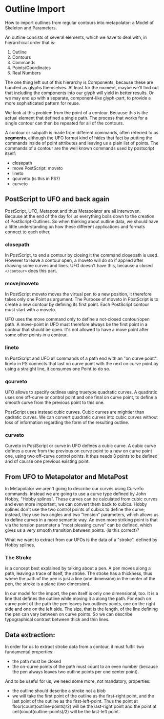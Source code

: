 # Outline Import

How to import outlines from regular contours into metapolator:
a Model of Skeleton and Parameters.

An outline consists of several elements, which we have to deal with, in
hierarchical order that is:
    
1. Outline
2. Contours
3. Commands
4. Points/Coordinates
5. Real Numbers

The one thing left out of this hierarchy is Components, because these are
handled as glyphs themselves. At least for the moment, maybe we'll find
out that including the components into our glyph will yield in better results.
Or we may end up with a separate, component-like glyph-part, to provide 
a more sophisticated pattern for reuse. 

We look at this problem from the point of a contour. Because this is the
actual element that defined a single path. The process that works for a
single contour can then be repeated for all of the contours.

A contour or subpath is made from different commands, often referred to as
**segments**, although the UFO format kind of  hides that fact by putting
the commands inside of point attributes and leaving us a plain list of points.
The commands of a contour are the well known commands used by postscript itself:

* closepath
* move PostScript: moveto
* lineto
* qcurveto (is this in PS?)
* curveto

## PostScript to UFO and back again

PostScript, UFO, Metapost and thus Metapolator are all interwoven. Because
at the end of the day for us everything boils down to the creation of
PostScript-Outlines. So when thinking about outline data, we should have
a little understanding on how these different applications and formats
connect to each other.

### closepath

In PostScript, to end a contour by closing it the command closepath is used.
However to leave a contour open, a moveto will do so if applied after
drawing some  curves and lines. UFO doesn't have this, because a closed
`</contour>` does this part. 


### move/moveto

In PostScript moveto moves the virtual pen to a new position, it therefore
takes only one Point as argument. The Purpose of moveto in PostScript is
to create a new contour by defining its first point. Each PostScript 
contour must start with a moveto.

UFO uses the move command only to define a not-closed contour/open path. 
A move-point in UFO must therefore always be the first point in a contour
that should be open.  It's not allowed to have a move point after some 
other points in a contour.
    
### lineto

In PostScript and UFO all commands of a path end with an "on curve point".
lineto in PS connects that last on curve point with the next on curve point
by using a straight line, it consumes one Point to do so.

### qcurveto

UFO allows to specify outlines using truetype quadratic curves. A quadratic
uses one off-curve or control point and one final on curve point, to define
a smooth curve from the previous point to this one.

PostScript uses instead cubic curves. Cubic curves are mightier than qadratic 
curves. We can convert quadratic curves into cubic curves without loss of 
information regarding the form of the resulting outline.

### curveto

Curveto in PostScript or curve in UFO defines a cubic curve. A cubic
curve defines a curve from the previous on curve point to a new on curve 
point one, using two off-curve control points. It thus needs 3 points to 
be defined and of course one previous existing point.
 
## From UFO to Metapolator and MetaPost

In Metapolator we aren't going to describe our curves using CurveTo commands.
Instead we are going to use a curve type defined by John Hobby, "Hobby splines".
These curves can be calculated from cubic curves and even more important,
we can convert them back to cubics. Hobby splines don't use the two control points
of cubics to define the curve; instead, they use two angles and two "tension" parameters, which
allows us to define curves in a more semantic way. An even more striking
point is that via the tension parameter a "most pleasing curve" can be defined, which gives us a very smooth transition between points.
(is this correct)?

What we want to extract from our UFOs is the data of a "stroke", defined 
by Hobby splines.

### The Stroke

is a concept best explained by talking about a pen. A pen moves along a
path, leaving a trace of itself, the stroke. The stroke has a thickness,
thus where the path of the pen is just a line (one dimension) in the center 
of the pen, the stroke is a plane (two dimension).

In our model for the import, the pen itself is only one dimensional, too.
It is a line that defines the outline while moving it a along the path.
For each on curve point of the path the pen leaves two outlines points,
one on the right side and one on the left side. The size, that is the 
length, of the line defining the pen can vary between on curve points. So
we can describe typographical contrast between thick and thin lines.

## Data extraction:

In order for us to extract stroke data from a contour, it must fulfill two
fundamental properties:

* the path must be closed
* the on-curve points of the path must count to an even number (because
  the pen always leaves two outline points per one center point).

And to be useful for us, we need some more, not mandatory, properties:

* the outline should describe a stroke not a blob 
* we will take the first point of the outline as the first-right point,
  and the last point of the outline as the first-left-point. Thus the
  point at floor(count(outline-points)/2) will be the last-right point
  and the point at ceil(count(outline-points)/2) will be the last-left
  point.


